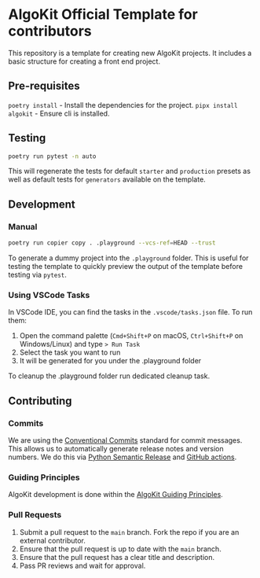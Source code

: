 # AlgoKit Official Template for contributors

This repository is a template for creating new AlgoKit projects. It includes a basic structure for creating a front end project.

## Pre-requisites

`poetry install` - Install the dependencies for the project.
`pipx install algokit` - Ensure cli is installed.

## Testing

```bash
poetry run pytest -n auto
```

This will regenerate the tests for default `starter` and `production` presets as well as default tests for `generators` available on the template.

## Development

### Manual

```bash
poetry run copier copy . .playground --vcs-ref=HEAD --trust
```

To generate a dummy project into the `.playground` folder. This is useful for testing the template to quickly preview the output of the template before testing via `pytest`.

### Using VSCode Tasks

In VSCode IDE, you can find the tasks in the `.vscode/tasks.json` file. To run them:

1. Open the command palette (`Cmd+Shift+P` on macOS, `Ctrl+Shift+P` on Windows/Linux) and type `> Run Task`
2. Select the task you want to run
3. It will be generated for you under the .playground folder

To cleanup the .playground folder run dedicated cleanup task.

## Contributing

### Commits

We are using the [Conventional Commits](https://www.conventionalcommits.org/en/v1.0.0/#summary) standard for commit messages. This allows us to automatically generate release notes and version numbers. We do this via [Python Semantic Release](https://python-semantic-release.readthedocs.io/en/latest/) and [GitHub actions](.github/workflows/cd.yaml).

### Guiding Principles

AlgoKit development is done within the [AlgoKit Guiding Principles](https://github.com/algorandfoundation/algokit-cli/blob/main/docs/algokit.md#guiding-principles).

### Pull Requests

1. Submit a pull request to the `main` branch. Fork the repo if you are an external contributor.
2. Ensure that the pull request is up to date with the `main` branch.
3. Ensure that the pull request has a clear title and description.
4. Pass PR reviews and wait for approval.
